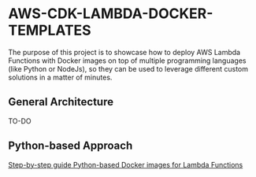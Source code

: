 # AWS-CDK-LAMBDA-DOCKER-TEMPLATES

The purpose of this project is to showcase how to deploy AWS Lambda Functions with Docker images on top of multiple programming languages (like Python or NodeJs), so they can be used to leverage different custom solutions in a matter of minutes.

## General Architecture

TO-DO

## Python-based Approach

[Step-by-step guide Python-based Docker images for Lambda Functions](PYTHON_README.md)

